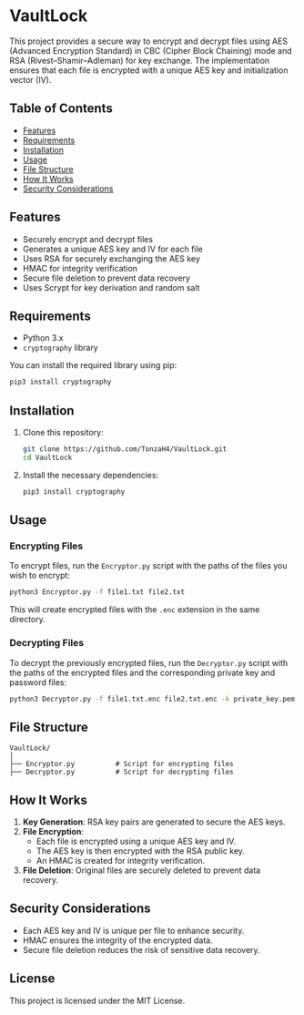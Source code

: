 # VaultLock

This project provides a secure way to encrypt and decrypt files using AES (Advanced Encryption Standard) in CBC (Cipher Block Chaining) mode and RSA (Rivest–Shamir–Adleman) for key exchange. The implementation ensures that each file is encrypted with a unique AES key and initialization vector (IV).

## Table of Contents

- [Features](#features)
- [Requirements](#requirements)
- [Installation](#installation)
- [Usage](#usage)
- [File Structure](#file-structure)
- [How It Works](#how-it-works)
- [Security Considerations](#security-considerations)

## Features

- Securely encrypt and decrypt files
- Generates a unique AES key and IV for each file
- Uses RSA for securely exchanging the AES key
- HMAC for integrity verification
- Secure file deletion to prevent data recovery
- Uses Scrypt for key derivation and random salt

## Requirements

- Python 3.x
- `cryptography` library

You can install the required library using pip:

```bash
pip3 install cryptography
```

## Installation

1. Clone this repository:
   ```bash
   git clone https://github.com/TonzaH4/VaultLock.git
   cd VaultLock
   ```

2. Install the necessary dependencies:
   ```bash
   pip3 install cryptography
   ```

## Usage

### Encrypting Files

To encrypt files, run the `Encryptor.py` script with the paths of the files you wish to encrypt:

```bash
python3 Encryptor.py -f file1.txt file2.txt
```

This will create encrypted files with the `.enc` extension in the same directory.

### Decrypting Files

To decrypt the previously encrypted files, run the `Decryptor.py` script with the paths of the encrypted files and the corresponding private key and password files:

```bash
python3 Decryptor.py -f file1.txt.enc file2.txt.enc -k private_key.pem -p password.txt
```

## File Structure

```
VaultLock/
│
├── Encryptor.py          # Script for encrypting files
├── Decryptor.py          # Script for decrypting files
```

## How It Works

1. **Key Generation**: RSA key pairs are generated to secure the AES keys.
2. **File Encryption**:
   - Each file is encrypted using a unique AES key and IV.
   - The AES key is then encrypted with the RSA public key.
   - An HMAC is created for integrity verification.
3. **File Deletion**: Original files are securely deleted to prevent data recovery.

## Security Considerations

- Each AES key and IV is unique per file to enhance security.
- HMAC ensures the integrity of the encrypted data.
- Secure file deletion reduces the risk of sensitive data recovery.

## License

This project is licensed under the MIT License.
